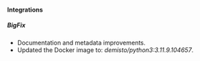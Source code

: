 
#### Integrations

##### BigFix

- Documentation and metadata improvements.
- Updated the Docker image to: *demisto/python3:3.11.9.104657*.
